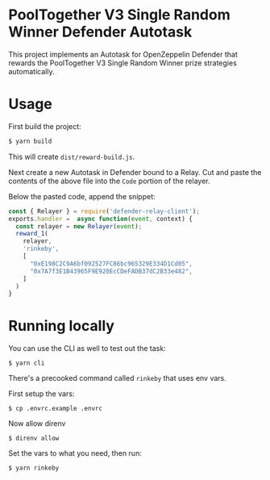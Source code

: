 # PoolTogether V3 Single Random Winner Defender Autotask

This project implements an Autotask for OpenZeppelin Defender that rewards the PoolTogether V3 Single Random Winner prize strategies automatically.

# Usage

First build the project:

```sh
$ yarn build
```

This will create `dist/reward-build.js`.

Next create a new Autotask in Defender bound to a Relay.  Cut and paste the contents of the above file into the `Code` portion of the relayer.

Below the pasted code, append the snippet:

```javascript
const { Relayer } = require('defender-relay-client');
exports.handler =  async function(event, context) {
  const relayer = new Relayer(event);
  reward_1(
    relayer,
    'rinkeby',
    [
      "0xE198C2C9A6bf092527FC86bc965329E334D1Cd05",
      "0x7A7f3E1B43965F9E920EcCDeFADB37dC2B33e482",
    ]
  )
}
```

# Running locally

You can use the CLI as well to test out the task:

```
$ yarn cli
```

There's a precooked command called `rinkeby` that uses env vars.

First setup the vars:

```
$ cp .envrc.example .envrc
```

Now allow direnv

```
$ direnv allow
```

Set the vars to what you need, then run:

```
$ yarn rinkeby
```